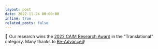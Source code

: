 ```yaml
---
layout: post
date: 2022-11-24 00:00:00
inline: true
related_posts: false
---
```


:mega: Our research wins the [2022 CAIM Research Award](https://www.caim.unibe.ch/research/research_awards/index_eng.html) in the "Translational" category. Many thanks to [Be-Advanced](https://be-advanced.ch)!
